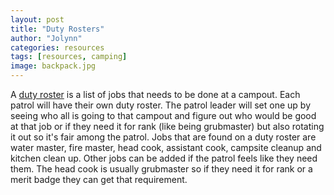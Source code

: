 ```yaml
---
layout: post
title: "Duty Rosters"
author: "Jolynn"
categories: resources
tags: [resources, camping]
image: backpack.jpg
---
```


A [duty roster](https://drive.google.com/file/d/1WoU7X7_iQpEmeKjruu3_1O0eYzCjial3/view?usp=sharing) is a list of jobs that needs to be done at a campout. Each patrol will have their own duty roster. The patrol leader will set one up by seeing who all is going to that campout and figure out who would be good at that job or if they need it for rank (like being grubmaster) but also rotating it out so it's fair among the patrol. Jobs that are found on a duty roster are water master, fire master, head cook, assistant cook, campsite cleanup and kitchen clean up. Other jobs can be added if the patrol feels like they need them. The head cook is usually grubmaster so if they need it for rank or a merit badge they can get that requirement.